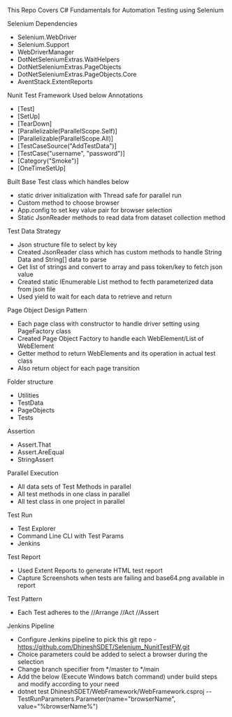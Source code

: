 This Repo Covers C# Fundamentals for Automation Testing using Selenium

Selenium Dependencies
  -  Selenium.WebDriver
  -  Selenium.Support
  -  WebDriverManager
  -  DotNetSeleniumExtras.WaitHelpers
  -  DotNetSeleniumExtras.PageObjects
  -  DotNetSeleniumExtras.PageObjects.Core
  -  AventStack.ExtentReports

Nunit Test Framework Used below Annotations
  - [Test]
  - [SetUp]
  - [TearDown]
  - [Parallelizable(ParallelScope.Self)]
  - [Parallelizable(ParallelScope.All)]
  - [TestCaseSource("AddTestData")]
  - [TestCase("username", "password")]  
  - [Category("Smoke")]
  - [OneTimeSetUp]
    
Built Base Test class which handles below
  - static driver initialization with Thread safe for parallel run
  - Custom method to choose browser
  - App.config to set key value pair for browser selection
  - Static JsonReader methods to read data from dataset collection method

Test Data Strategy
  - Json structure file to select by key
  - Created JsonReader class which has custom methods to handle String Data and String[] data to parse
  - Get list of strings and convert to array and pass token/key to fetch json value
  - Created static IEnumerable List method to fecth parameterized data from json file
  - Used yield to wait for each data to retrieve and return
    
Page Object Design Pattern 
  - Each page class with constructor to handle driver setting using PageFactory class
  - Created Page Object Factory to handle each WebElement/List of WebElement
  - Getter method to return WebElements and its operation in actual test class
  - Also return object for each page transition

Folder structure
  - Utilities
  - TestData
  - PageObjects
  - Tests

Assertion 
  - Assert.That
  - Assert.AreEqual
  - StringAssert 

Parallel Execution
  - All data sets of Test Methods in parallel
  - All test methods in one class in parallel
  - All test class in one project in parallel

Test Run
  - Test Explorer
  - Command Line CLI with Test Params
  - Jenkins

Test Report
  - Used Extent Reports to generate HTML test report
  - Capture Screenshots when tests are failing and base64.png available in report

Test Pattern
  - Each Test adheres to the //Arrange //Act //Assert 

Jenkins Pipeline
  - Configure Jenkins pipeline to pick this git repo - https://github.com/DhineshSDET/Selenium_NunitTestFW.git
  - Choice parameters could be added to select a browser during the selection
  - Change branch specifier from */master to */main
  - Add the below (Execute Windows batch command) under build steps and modify according to your need 
  - dotnet test DhineshSDET/WebFramework/WebFramework.csproj -- TestRunParameters.Parameter(name=\"browserName\", value=\"%browserName%\")


